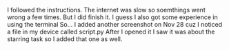 I followed the instructions. The internet was slow so soemthings  went wrong a few times. But I did finish it. I guess I also got some experience in using the terminal
So... I added another screenshot on Nov 28 cuz I noticed a file in my device called script.py
After I opened it I saw it was about the starring task so I added that one as well.
